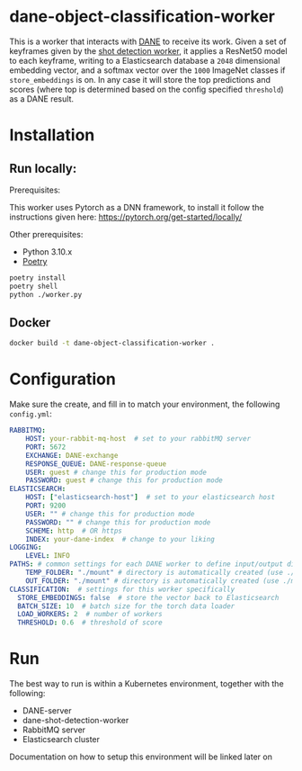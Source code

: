 # dane-object-classification-worker

This is a worker that interacts with [DANE](https://github.com/CLARIAH/DANE) to receive its work.
Given a set of keyframes given by the [shot detection worker](https://github.com/CLARIAH/shot-detection-worker),
it applies a ResNet50 model to each keyframe, writing to a Elasticsearch database a `2048` dimensional embedding vector, and
a softmax vector over the `1000` ImageNet classes if `store_embeddings` is on. In any case it will store the top predictions and scores
(where top is determined based on the config specified `threshold`) as a DANE result.

# Installation

## Run locally:

Prerequisites:

This worker uses Pytorch as a DNN framework, to install it follow the instructions given here: https://pytorch.org/get-started/locally/

Other prerequisites:

- Python 3.10.x
- [Poetry](https://python-poetry.org/)

```sh
poetry install
poetry shell
python ./worker.py
```

## Docker

```sh
docker build -t dane-object-classification-worker .
```

# Configuration

Make sure the create, and fill in to match your environment, the following `config.yml`:

```yaml
RABBITMQ:
    HOST: your-rabbit-mq-host  # set to your rabbitMQ server
    PORT: 5672
    EXCHANGE: DANE-exchange
    RESPONSE_QUEUE: DANE-response-queue
    USER: guest # change this for production mode
    PASSWORD: guest # change this for production mode
ELASTICSEARCH:
    HOST: ["elasticsearch-host"]  # set to your elasticsearch host
    PORT: 9200
    USER: "" # change this for production mode
    PASSWORD: "" # change this for production mode
    SCHEME: http  # OR https
    INDEX: your-dane-index  # change to your liking
LOGGING:
    LEVEL: INFO
PATHS: # common settings for each DANE worker to define input/output dirs (with a common mount point)
    TEMP_FOLDER: "./mount" # directory is automatically created (use ./mount for local testing)
    OUT_FOLDER: "./mount" # directory is automatically created (use ./mount for local testing)
CLASSIFICATION:  # settings for this worker specifically
  STORE_EMBEDDINGS: false  # store the vector back to Elasticsearch
  BATCH_SIZE: 10  # batch size for the torch data loader
  LOAD_WORKERS: 2  # number of workers
  THRESHOLD: 0.6  # threshold of score
```


# Run

The best way to run is within a Kubernetes environment, together with the following:

- DANE-server
- dane-shot-detection-worker
- RabbitMQ server
- Elasticsearch cluster

Documentation on how to setup this environment will be linked later on
